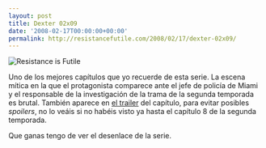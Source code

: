 ```yaml
---
layout: post
title: Dexter 02x09
date: '2008-02-17T00:00:00+00:00'
permalink: http://resistancefutile.com/2008/02/17/dexter-02x09/
---
```

<img src='http://resistancefutile.com/wp-content/zz6292b2cb.jpg' alt='Resistance is Futile' />

Uno de los mejores capítulos que yo recuerde de esta serie. La escena mítica en la que el protagonista comparece ante el jefe de policía de Miami y el responsable de la investigación de la trama de la segunda temporada es brutal. También aparece en <a href="http://www.youtube.com/watch?v=amX-sK1Uwxo">el trailer</a> del capítulo, para evitar posibles <em>spoilers</em>, no lo veáis si no habéis visto ya hasta el capítulo 8 de la segunda temporada.

Que ganas tengo de ver el desenlace de la serie.
